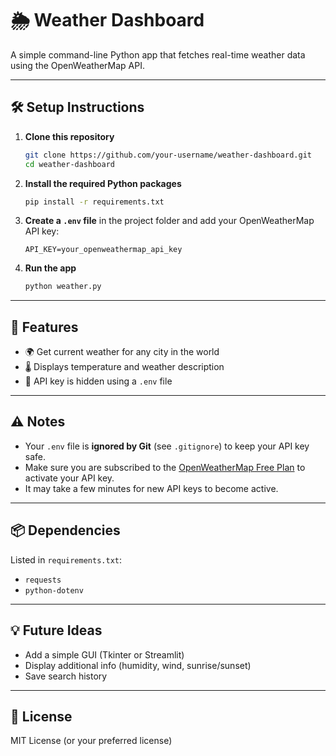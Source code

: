 # 🌦️ Weather Dashboard

A simple command-line Python app that fetches real-time weather data using the OpenWeatherMap API.

---

## 🛠️ Setup Instructions

1. **Clone this repository**
   ```bash
   git clone https://github.com/your-username/weather-dashboard.git
   cd weather-dashboard
   ```

2. **Install the required Python packages**
   ```bash
   pip install -r requirements.txt
   ```

3. **Create a `.env` file** in the project folder and add your OpenWeatherMap API key:
   ```
   API_KEY=your_openweathermap_api_key
   ```

4. **Run the app**
   ```bash
   python weather.py
   ```

---

## 🧠 Features

- 🌍 Get current weather for any city in the world
- 🌡️ Displays temperature and weather description
- 🔐 API key is hidden using a `.env` file

---

## ⚠️ Notes

- Your `.env` file is **ignored by Git** (see `.gitignore`) to keep your API key safe.
- Make sure you are subscribed to the [OpenWeatherMap Free Plan](https://openweathermap.org/price) to activate your API key.
- It may take a few minutes for new API keys to become active.

---

## 📦 Dependencies

Listed in `requirements.txt`:
- `requests`
- `python-dotenv`

---

## 💡 Future Ideas

- Add a simple GUI (Tkinter or Streamlit)
- Display additional info (humidity, wind, sunrise/sunset)
- Save search history

---

## 📄 License

MIT License (or your preferred license)
